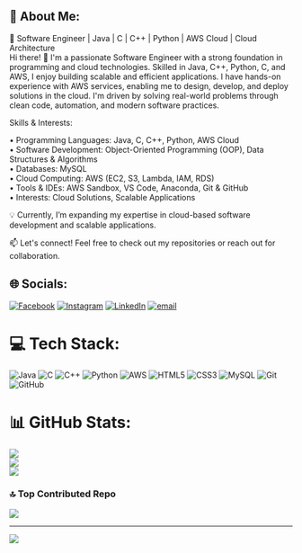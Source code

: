 ## 💫 About Me:

🚀 Software Engineer | Java | C | C++ | Python | AWS Cloud | Cloud Architecture  
Hi there! 👋 I'm a passionate Software Engineer with a strong foundation in programming and cloud technologies. Skilled in Java, C++, Python, C, and AWS, I enjoy building scalable and efficient applications. I have hands-on experience with AWS services, enabling me to design, develop, and deploy solutions in the cloud. I'm driven by solving real-world problems through clean code, automation, and modern software practices.


Skills & Interests:

• Programming Languages: Java, C, C++, Python, AWS Cloud  
• Software Development: Object-Oriented Programming (OOP), Data Structures & Algorithms  
• Databases: MySQL  
• Cloud Computing: AWS (EC2, S3, Lambda, IAM, RDS)  
• Tools & IDEs: AWS Sandbox, VS Code, Anaconda, Git & GitHub  
• Interests: Cloud Solutions, Scalable Applications  

💡 Currently, I’m expanding my expertise in cloud-based software development and scalable applications. 

📫 Let's connect! Feel free to check out my repositories or reach out for collaboration.

## 🌐 Socials:
[![Facebook](https://img.shields.io/badge/Facebook-%231877F2.svg?logo=Facebook&logoColor=white)](https://facebook.com/https://www.facebook.com/hari.surya.737001) [![Instagram](https://img.shields.io/badge/Instagram-%23E4405F.svg?logo=Instagram&logoColor=white)](https://instagram.com/https://www.instagram.com/p._hari_reddy/) [![LinkedIn](https://img.shields.io/badge/LinkedIn-%230077B5.svg?logo=linkedin&logoColor=white)](https://linkedin.com/in/www.linkedin.com/in/harisuryareddy) [![email](https://img.shields.io/badge/Email-D14836?logo=gmail&logoColor=white)](mailto:hspr2227@gamil.com) 

# 💻 Tech Stack:
![Java](https://img.shields.io/badge/java-%23ED8B00.svg?style=for-the-badge&logo=openjdk&logoColor=white) ![C](https://img.shields.io/badge/c-%2300599C.svg?style=for-the-badge&logo=c&logoColor=white) ![C++](https://img.shields.io/badge/c++-%2300599C.svg?style=for-the-badge&logo=c%2B%2B&logoColor=white) ![Python](https://img.shields.io/badge/python-3670A0?style=for-the-badge&logo=python&logoColor=ffdd54) ![AWS](https://img.shields.io/badge/AWS-%23FF9900.svg?style=for-the-badge&logo=amazon-aws&logoColor=white) ![HTML5](https://img.shields.io/badge/html5-%23E34F26.svg?style=for-the-badge&logo=html5&logoColor=white) ![CSS3](https://img.shields.io/badge/css3-%231572B6.svg?style=for-the-badge&logo=css3&logoColor=white) ![MySQL](https://img.shields.io/badge/mysql-4479A1.svg?style=for-the-badge&logo=mysql&logoColor=white) ![Git](https://img.shields.io/badge/git-%23F05033.svg?style=for-the-badge&logo=git&logoColor=white) ![GitHub](https://img.shields.io/badge/github-%23121011.svg?style=for-the-badge&logo=github&logoColor=white)
# 📊 GitHub Stats:
![](https://github-readme-stats.vercel.app/api?username=pnvharisuryaprakashreddy&theme=dark&hide_border=true&include_all_commits=true&count_private=false)<br/>
![](https://nirzak-streak-stats.vercel.app/?user=pnvharisuryaprakashreddy&theme=dark&hide_border=true)<br/>
![](https://github-readme-stats.vercel.app/api/top-langs/?username=pnvharisuryaprakashreddy&theme=dark&hide_border=true&include_all_commits=true&count_private=false&layout=compact)

### 🔝 Top Contributed Repo
![](https://github-contributor-stats.vercel.app/api?username=pnvharisuryaprakashreddy&limit=5&theme=dark&combine_all_yearly_contributions=true)

---
[![](https://visitcount.itsvg.in/api?id=pnvharisuryaprakashreddy&icon=0&color=0)](https://visitcount.itsvg.in)

<!-- Proudly created with GPRM ( https://gprm.itsvg.in ) -->
